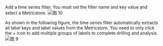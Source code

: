 Add a time series filter. You must set the filter name and key value and select a Metricstore.
![图 10](/img/src/metrics/25.%E6%B7%BB%E5%8A%A0%E6%97%B6%E5%BA%8F%E8%BF%87%E6%BB%A4%E5%99%A8/14ef4ef19efb5118b9b7ac377c5f81c5650b36e606085a12d5f7f24cd4bff9ac.png)

As shown in the following figure, the time series filter automatically extracts all label keys and label values from the Metricstore. You need to only click the + icon to add multiple groups of labels to complete drilling and analysis.
![图 9](/img/src/metrics/25.%E6%B7%BB%E5%8A%A0%E6%97%B6%E5%BA%8F%E8%BF%87%E6%BB%A4%E5%99%A8/95e76c18ed0b55570087ac14eb4d793f4308c7d3b4107cdbf13b06a4d8acfe8d.png)
